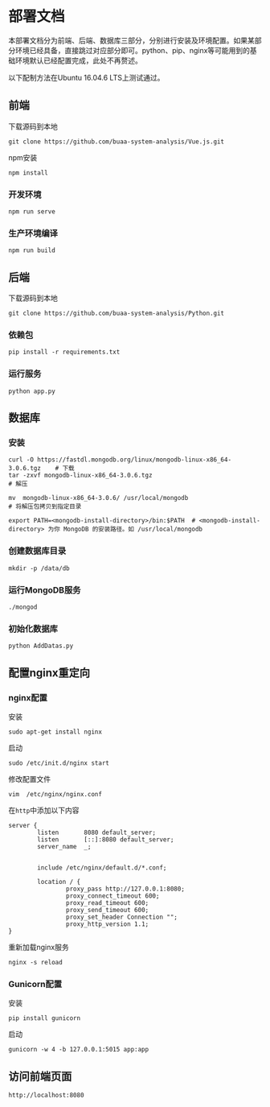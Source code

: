 # 部署文档

本部署文档分为前端、后端、数据库三部分，分别进行安装及环境配置。如果某部分环境已经具备，直接跳过对应部分即可。python、pip、nginx等可能用到的基础环境默认已经配置完成，此处不再赘述。

以下配制方法在Ubuntu 16.04.6 LTS上测试通过。

## 前端

下载源码到本地

```
git clone https://github.com/buaa-system-analysis/Vue.js.git
```

npm安装

```
npm install
```

### 开发环境

```
npm run serve
```

### 生产环境编译
```
npm run build
```

## 后端

下载源码到本地

```
git clone https://github.com/buaa-system-analysis/Python.git
```

### 依赖包

```
pip install -r requirements.txt
```

### 运行服务

```
python app.py
```

## 数据库

### 安装

```
curl -O https://fastdl.mongodb.org/linux/mongodb-linux-x86_64-3.0.6.tgz    # 下载
tar -zxvf mongodb-linux-x86_64-3.0.6.tgz                                   # 解压

mv  mongodb-linux-x86_64-3.0.6/ /usr/local/mongodb                         # 将解压包拷贝到指定目录

export PATH=<mongodb-install-directory>/bin:$PATH  # <mongodb-install-directory> 为你 MongoDB 的安装路径。如 /usr/local/mongodb 
```

### 创建数据库目录

```
mkdir -p /data/db
```

### 运行MongoDB服务

```
./mongod
```

### 初始化数据库

```
python AddDatas.py
```

## 配置nginx重定向

### nginx配置

安装

```
sudo apt-get install nginx
```

启动

```
sudo /etc/init.d/nginx start
```

修改配置文件

```
vim  /etc/nginx/nginx.conf
```

在`http`中添加以下内容

```
server {
        listen       8080 default_server;
        listen       [::]:8080 default_server;
        server_name  _;


        include /etc/nginx/default.d/*.conf;

        location / {
                proxy_pass http://127.0.0.1:8080;
                proxy_connect_timeout 600;
                proxy_read_timeout 600;
                proxy_send_timeout 600;
                proxy_set_header Connection "";
                proxy_http_version 1.1;
}
```

重新加载nginx服务

```
nginx -s reload
```

### Gunicorn配置

安装

```
pip install gunicorn
```

启动

```
gunicorn -w 4 -b 127.0.0.1:5015 app:app
```


## 访问前端页面

```
http://localhost:8080
```